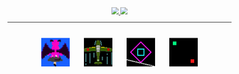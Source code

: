 <div align="center">
  <a href="https://github.com/anuraghazra/github-readme-stats">
    <img src="https://github-readme-stats.vercel.app/api?username=tomsuzuki&count_private=true&show_icons=true" />
  </a>
  <a href="https://github.com/anuraghazra/github-readme-stats">
    <img src="https://github-readme-stats.vercel.app/api/top-langs/?username=tomsuzuki&layout=compact">
  </a>
</div>
<hr>
<div align="center" style="margin: 1.5em;">
  <img width="64px" style="margin: 1em;" src="./img/01.gif" />
  <img width="64px" style="margin: 1em;" src="./img/02.gif" />
  <img width="64px" style="margin: 1em;" src="./img/03.gif" />
  <img width="64px" style="margin: 1em;" src="./img/04.gif" />
</div>
